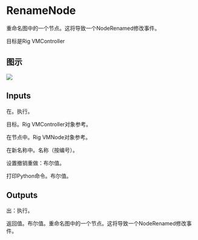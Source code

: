 # RenameNode

重命名图中的一个节点。这将导致一个NodeRenamed修改事件。

目标是Rig VMController

## 图示

![]($-20221218-20431891.png)

## Inputs

在。执行。

目标。Rig VMController对象参考。

在节点中。Rig VMNode对象参考。

在新名称中。名称（按编号）。

设置撤销重做：布尔值。

打印Python命令。布尔值。  

## Outputs

出：执行。

返回值。布尔值。重命名图中的一个节点。这将导致一个NodeRenamed修改事件。
